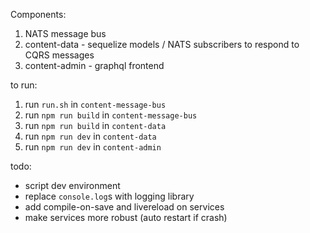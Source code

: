 Components:

1. NATS message bus
2. content-data - sequelize models / NATS subscribers to respond to CQRS messages
3. content-admin - graphql frontend

to run:
1. run `run.sh` in `content-message-bus`
2. run `npm run build` in `content-message-bus`
3. run `npm run build` in `content-data`
4. run `npm run dev` in `content-data`
5. run `npm run dev` in `content-admin`


todo:
* script dev environment
* replace `console.log`s with logging library
* add compile-on-save and livereload on services
* make services more robust (auto restart if crash)